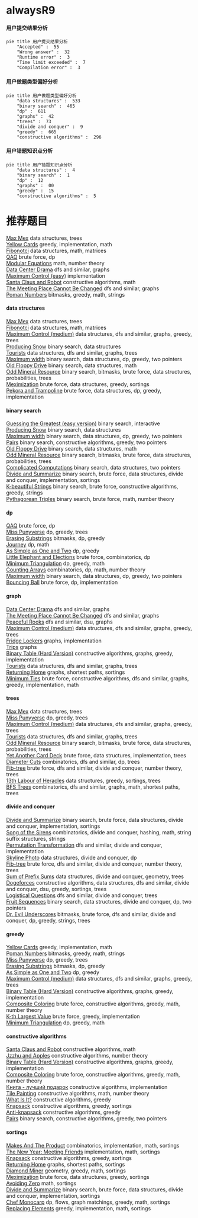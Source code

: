 # alwaysR9
<!-- tabs:start -->
#### **用户提交结果分析**

```mermaid
pie title 用户提交结果分析
    "Accepted" :  55
    "Wrong answer" :  32
    "Runtime error" :  3
    "Time limit exceeded" :  7
    "Compilation error" :  3
```
#### **用户做题类型偏好分析**

```mermaid
pie title 用户做题类型偏好分析
    "data structures" :  533
    "binary search" :  465
    "dp" :  611
    "graphs" :  42
    "trees" :  73
    "divide and conquer" :  9
    "greedy" :  665
    "constructive algorithms" :  296
```
#### **用户错题知识点分析**

```mermaid
pie title 用户错题知识点分析
    "data structures" :  4
    "binary search" :  1
    "dp" :  12
    "graphs" :  00
    "greedy" :  15
    "constructive algorithms" :  5
```
<!-- tabs:end -->
# 推荐题目
[Max Mex](http://codeforces.com/problemset/problem/1083/C)		data structures,
                        trees		  
[Yellow Cards](http://codeforces.com/problemset/problem/1215/A)		greedy,
                        implementation,
                        math		  
[Fibonotci](http://codeforces.com/problemset/problem/575/A)		data structures,
                        math,
                        matrices		  
[QAQ](http://codeforces.com/problemset/problem/894/A)		brute force,
                        dp		  
[Modular Equations](http://codeforces.com/problemset/problem/495/B)		math,
                        number theory		  
[Data Center Drama](http://codeforces.com/problemset/problem/527/E)		dfs and similar,
                        graphs		  
[Maximum Control (easy)](http://codeforces.com/problemset/problem/958/B1)		implementation		  
[Santa Claus and Robot](http://codeforces.com/problemset/problem/748/C)		constructive algorithms,
                        math		  
[The Meeting Place Cannot Be Changed](http://codeforces.com/problemset/problem/982/F)		dfs and similar,
                        graphs		  
[Poman Numbers](https://codeforces.com/contest/1464/problem/C)		bitmasks,
                        greedy,
                        math,
                        strings		  
<!-- tabs:start -->
#### **data structures**
[Max Mex](http://codeforces.com/problemset/problem/1083/C)		data structures,
                        trees		  
[Fibonotci](http://codeforces.com/problemset/problem/575/A)		data structures,
                        math,
                        matrices		  
[Maximum Control (medium)](http://codeforces.com/problemset/problem/958/B2)		data structures,
                        dfs and similar,
                        graphs,
                        greedy,
                        trees		  
[Producing Snow](https://codeforces.com/contest/947/problem/B)		binary search,
                        data structures		  
[Tourists](http://codeforces.com/problemset/problem/487/E)		data structures,
                        dfs and similar,
                        graphs,
                        trees		  
[Maximum width](http://codeforces.com/problemset/problem/1492/C)		binary search,
                        data structures,
                        dp,
                        greedy,
                        two pointers		  
[Old Floppy Drive](http://codeforces.com/problemset/problem/1490/G)		binary search,
                        data structures,
                        math		  
[Odd Mineral Resource](http://codeforces.com/problemset/problem/1479/D)		binary search,
                        bitmasks,
                        brute force,
                        data structures,
                        probabilities,
                        trees		  
[Meximization](http://codeforces.com/problemset/problem/1497/A)		brute force,
                        data structures,
                        greedy,
                        sortings		  
[Pekora and Trampoline](http://codeforces.com/problemset/problem/1491/C)		brute force,
                        data structures,
                        dp,
                        greedy,
                        implementation		  
#### **binary search**
[Guessing the Greatest (easy version)](http://codeforces.com/problemset/problem/1486/C1)		binary search,
                        interactive		  
[Producing Snow](https://codeforces.com/contest/947/problem/B)		binary search,
                        data structures		  
[Maximum width](http://codeforces.com/problemset/problem/1492/C)		binary search,
                        data structures,
                        dp,
                        greedy,
                        two pointers		  
[Pairs](http://codeforces.com/problemset/problem/1463/D)		binary search,
                        constructive algorithms,
                        greedy,
                        two pointers		  
[Old Floppy Drive](http://codeforces.com/problemset/problem/1490/G)		binary search,
                        data structures,
                        math		  
[Odd Mineral Resource](http://codeforces.com/problemset/problem/1479/D)		binary search,
                        bitmasks,
                        brute force,
                        data structures,
                        probabilities,
                        trees		  
[Complicated Computations](http://codeforces.com/problemset/problem/1436/E)		binary search,
                        data structures,
                        two pointers		  
[Divide and Summarize](http://codeforces.com/problemset/problem/1461/D)		binary search,
                        brute force,
                        data structures,
                        divide and conquer,
                        implementation,
                        sortings		  
[K-beautiful Strings](http://codeforces.com/problemset/problem/1493/C)		binary search,
                        brute force,
                        constructive algorithms,
                        greedy,
                        strings		  
[Pythagorean Triples](http://codeforces.com/problemset/problem/1487/D)		binary search,
                        brute force,
                        math,
                        number theory		  
#### **dp**
[QAQ](http://codeforces.com/problemset/problem/894/A)		brute force,
                        dp		  
[Miss Punyverse](https://codeforces.com/contest/1281/problem/F)		dp,
                        greedy,
                        trees		  
[Erasing Substrings](http://codeforces.com/problemset/problem/938/F)		bitmasks,
                        dp,
                        greedy		  
[Journey](http://codeforces.com/problemset/problem/57/D)		dp,
                        math		  
[As Simple as One and Two](http://codeforces.com/problemset/problem/1276/A)		dp,
                        greedy		  
[Little Elephant and Elections](https://codeforces.com/contest/259/problem/D)		brute force,
                        combinatorics,
                        dp		  
[Minimum Triangulation](http://codeforces.com/problemset/problem/1140/D)		dp,
                        greedy,
                        math		  
[Counting Arrays](http://codeforces.com/problemset/problem/893/E)		combinatorics,
                        dp,
                        math,
                        number theory		  
[Maximum width](http://codeforces.com/problemset/problem/1492/C)		binary search,
                        data structures,
                        dp,
                        greedy,
                        two pointers		  
[Bouncing Ball](https://codeforces.com/contest/1457/problem/C)		brute force,
                        dp,
                        implementation		  
#### **graph**
[Data Center Drama](http://codeforces.com/problemset/problem/527/E)		dfs and similar,
                        graphs		  
[The Meeting Place Cannot Be Changed](http://codeforces.com/problemset/problem/982/F)		dfs and similar,
                        graphs		  
[Peaceful Rooks](https://codeforces.com/contest/1464/problem/A)		dfs and similar,
                        dsu,
                        graphs		  
[Maximum Control (medium)](http://codeforces.com/problemset/problem/958/B2)		data structures,
                        dfs and similar,
                        graphs,
                        greedy,
                        trees		  
[Fridge Lockers](http://codeforces.com/problemset/problem/1255/B)		graphs,
                        implementation		  
[Trips](http://codeforces.com/problemset/problem/1037/E)		graphs		  
[Binary Table (Hard Version)](https://codeforces.com/contest/1440/problem/C2)		constructive algorithms,
                        graphs,
                        greedy,
                        implementation		  
[Tourists](http://codeforces.com/problemset/problem/487/E)		data structures,
                        dfs and similar,
                        graphs,
                        trees		  
[Returning Home](http://codeforces.com/problemset/problem/1422/D)		graphs,
                        shortest paths,
                        sortings		  
[Minimum Ties](http://codeforces.com/problemset/problem/1487/C)		brute force,
                        constructive algorithms,
                        dfs and similar,
                        graphs,
                        greedy,
                        implementation,
                        math		  
#### **trees**
[Max Mex](http://codeforces.com/problemset/problem/1083/C)		data structures,
                        trees		  
[Miss Punyverse](https://codeforces.com/contest/1281/problem/F)		dp,
                        greedy,
                        trees		  
[Maximum Control (medium)](http://codeforces.com/problemset/problem/958/B2)		data structures,
                        dfs and similar,
                        graphs,
                        greedy,
                        trees		  
[Tourists](http://codeforces.com/problemset/problem/487/E)		data structures,
                        dfs and similar,
                        graphs,
                        trees		  
[Odd Mineral Resource](http://codeforces.com/problemset/problem/1479/D)		binary search,
                        bitmasks,
                        brute force,
                        data structures,
                        probabilities,
                        trees		  
[Yet Another Card Deck](http://codeforces.com/problemset/problem/1511/C)		brute force,
                        data structures,
                        implementation,
                        trees		  
[Diameter Cuts](http://codeforces.com/problemset/problem/1499/F)		combinatorics,
                        dfs and similar,
                        dp,
                        trees		  
[Fib-tree](http://codeforces.com/problemset/problem/1491/E)		brute force,
                        dfs and similar,
                        divide and conquer,
                        number theory,
                        trees		  
[13th Labour of Heracles](http://codeforces.com/problemset/problem/1466/D)		data structures,
                        greedy,
                        sortings,
                        trees		  
[BFS Trees](http://codeforces.com/problemset/problem/1495/D)		combinatorics,
                        dfs and similar,
                        graphs,
                        math,
                        shortest paths,
                        trees		  
#### **divide and conquer**
[Divide and Summarize](http://codeforces.com/problemset/problem/1461/D)		binary search,
                        brute force,
                        data structures,
                        divide and conquer,
                        implementation,
                        sortings		  
[Song of the Sirens](http://codeforces.com/problemset/problem/1466/G)		combinatorics,
                        divide and conquer,
                        hashing,
                        math,
                        string suffix structures,
                        strings		  
[Permutation Transformation](http://codeforces.com/problemset/problem/1490/D)		dfs and similar,
                        divide and conquer,
                        implementation		  
[Skyline Photo](https://codeforces.com/contest/1483/problem/C)		data structures,
                        divide and conquer,
                        dp		  
[Fib-tree](http://codeforces.com/problemset/problem/1491/E)		brute force,
                        dfs and similar,
                        divide and conquer,
                        number theory,
                        trees		  
[Sum of Prefix Sums](http://codeforces.com/problemset/problem/1303/G)		data structures,
                        divide and conquer,
                        geometry,
                        trees		  
[Dogeforces](http://codeforces.com/problemset/problem/1494/D)		constructive algorithms,
                        data structures,
                        dfs and similar,
                        divide and conquer,
                        dsu,
                        greedy,
                        sortings,
                        trees		  
[Logistical Questions](http://codeforces.com/problemset/problem/566/C)		dfs and similar,
                        divide and conquer,
                        trees		  
[Fruit Sequences](http://codeforces.com/problemset/problem/1428/F)		binary search,
                        data structures,
                        divide and conquer,
                        dp,
                        two pointers		  
[Dr. Evil Underscores](http://codeforces.com/problemset/problem/1285/D)		bitmasks,
                        brute force,
                        dfs and similar,
                        divide and conquer,
                        dp,
                        greedy,
                        strings,
                        trees		  
#### **greedy**
[Yellow Cards](http://codeforces.com/problemset/problem/1215/A)		greedy,
                        implementation,
                        math		  
[Poman Numbers](https://codeforces.com/contest/1464/problem/C)		bitmasks,
                        greedy,
                        math,
                        strings		  
[Miss Punyverse](https://codeforces.com/contest/1281/problem/F)		dp,
                        greedy,
                        trees		  
[Erasing Substrings](http://codeforces.com/problemset/problem/938/F)		bitmasks,
                        dp,
                        greedy		  
[As Simple as One and Two](http://codeforces.com/problemset/problem/1276/A)		dp,
                        greedy		  
[Maximum Control (medium)](http://codeforces.com/problemset/problem/958/B2)		data structures,
                        dfs and similar,
                        graphs,
                        greedy,
                        trees		  
[Binary Table (Hard Version)](https://codeforces.com/contest/1440/problem/C2)		constructive algorithms,
                        graphs,
                        greedy,
                        implementation		  
[Composite Coloring](http://codeforces.com/problemset/problem/1332/B)		brute force,
                        constructive algorithms,
                        greedy,
                        math,
                        number theory		  
[K-th Largest Value](http://codeforces.com/problemset/problem/1491/A)		brute force,
                        greedy,
                        implementation		  
[Minimum Triangulation](http://codeforces.com/problemset/problem/1140/D)		dp,
                        greedy,
                        math		  
#### **constructive algorithms**
[Santa Claus and Robot](http://codeforces.com/problemset/problem/748/C)		constructive algorithms,
                        math		  
[Jzzhu and Apples](http://codeforces.com/problemset/problem/449/C)		constructive algorithms,
                        number theory		  
[Binary Table (Hard Version)](https://codeforces.com/contest/1440/problem/C2)		constructive algorithms,
                        graphs,
                        greedy,
                        implementation		  
[Composite Coloring](http://codeforces.com/problemset/problem/1332/B)		brute force,
                        constructive algorithms,
                        greedy,
                        math,
                        number theory		  
[Книга - лучший подарок](http://codeforces.com/problemset/problem/609/B)		constructive algorithms,
                        implementation		  
[Tile Painting](http://codeforces.com/problemset/problem/1242/A)		constructive algorithms,
                        math,
                        number theory		  
[What Is It?](http://codeforces.com/problemset/problem/1474/E)		constructive algorithms,
                        greedy		  
[Knapsack](https://codeforces.com/contest/1447/problem/C)		constructive algorithms,
                        greedy,
                        sortings		  
[Anti-knapsack](http://codeforces.com/problemset/problem/1493/A)		constructive algorithms,
                        greedy		  
[Pairs](http://codeforces.com/problemset/problem/1463/D)		binary search,
                        constructive algorithms,
                        greedy,
                        two pointers		  
#### **sortings**
[Makes And The Product](http://codeforces.com/problemset/problem/817/B)		combinatorics,
                        implementation,
                        math,
                        sortings		  
[The New Year: Meeting Friends](http://codeforces.com/problemset/problem/723/A)		implementation,
                        math,
                        sortings		  
[Knapsack](https://codeforces.com/contest/1447/problem/C)		constructive algorithms,
                        greedy,
                        sortings		  
[Returning Home](http://codeforces.com/problemset/problem/1422/D)		graphs,
                        shortest paths,
                        sortings		  
[Diamond Miner](https://codeforces.com/contest/1496/problem/C)		geometry,
                        greedy,
                        math,
                        sortings		  
[Meximization](http://codeforces.com/problemset/problem/1497/A)		brute force,
                        data structures,
                        greedy,
                        sortings		  
[Avoiding Zero](http://codeforces.com/problemset/problem/1427/A)		math,
                        sortings		  
[Divide and Summarize](http://codeforces.com/problemset/problem/1461/D)		binary search,
                        brute force,
                        data structures,
                        divide and conquer,
                        implementation,
                        sortings		  
[Chef Monocarp](http://codeforces.com/problemset/problem/1437/C)		dp,
                        flows,
                        graph matchings,
                        greedy,
                        math,
                        sortings		  
[Replacing Elements](http://codeforces.com/problemset/problem/1473/A)		greedy,
                        implementation,
                        math,
                        sortings		  
<!-- tabs:end -->
